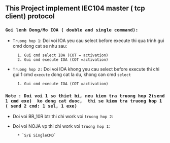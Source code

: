 ## This Project implement IEC104 master ( tcp client)  protocol

### `Goi lenh Dong/Mo IOA ( double and single command):`

* `Truong hop 1`: Doi voi IOA  yeu cau select before execute thi qua trinh gui cmd dong cat se nhu sau:
        
        1. Gui cmd select IOA (COT = activation)
        2. Gui cmd execute IOA (COT =activation)

* `Truong hop 2:` Doi voi IOA  khong yeu cau select before execute thi chi gui 1 cmd `execute` dong cat  la du, khong can cmd `select`

        1. Gui cmd execute IOA (COT =activation)

### `Note : Doi voi 1 so thiet bi, neu kiem tra truong hop 2(send 1 cmd exe)  ko dong cat duoc,  thi se kiem tra truong hop 1 ( send 2 cmd: 1 sel, 1 exe)`


* Doi voi BR_10R btr thi chi work voi `truong hop 2`:


        
* Doi voi NOJA vp thi chi work voi `truong hop 1`:

        * `S/E SingleCMD`